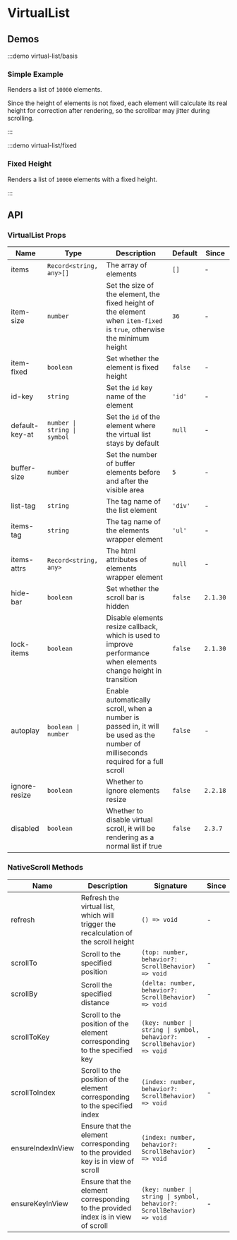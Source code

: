 # VirtualList

## Demos

:::demo virtual-list/basis

### Simple Example

Renders a list of `10000` elements.

Since the height of elements is not fixed, each element will calculate its real height for correction after rendering, so the scrollbar may jitter during scrolling.

:::

:::demo virtual-list/fixed

### Fixed Height

Renders a list of `10000` elements with a fixed height.

:::

## API

### VirtualList Props

| Name           | Type                         | Description                                                                                                                       | Default | Since    |
| -------------- | ---------------------------- | --------------------------------------------------------------------------------------------------------------------------------- | ------- | -------- |
| items          | `Record<string, any>[]`      | The array of elements                                                                                                             | `[]`    | -        |
| item-size      | `number`                     | Set the size of the element, the fixed height of the element when `item-fixed` is `true`, otherwise the minimum height            | `36`    | -        |
| item-fixed     | `boolean`                    | Set whether the element is fixed height                                                                                           | `false` | -        |
| id-key         | `string`                     | Set the `id` key name of the element                                                                                              | `'id'`  | -        |
| default-key-at | `number \| string \| symbol` | Set the `id` of the element where the virtual list stays by default                                                               | `null`  | -        |
| buffer-size    | `number`                     | Set the number of buffer elements before and after the visible area                                                               | `5`     | -        |
| list-tag       | `string`                     | The tag name of the list element                                                                                                  | `'div'` | -        |
| items-tag      | `string`                     | The tag name of the elements wrapper element                                                                                      | `'ul'`  | -        |
| items-attrs    | `Record<string, any>`        | The html attributes of elements wrapper element                                                                                   | `null`  | -        |
| hide-bar       | `boolean`                    | Set whether the scroll bar is hidden                                                                                              | `false` | `2.1.30` |
| lock-items     | `boolean`                    | Disable elements resize callback, which is used to improve performance when elements change height in transition                  | `false` | `2.1.30` |
| autoplay       | `boolean \| number`          | Enable automatically scroll, when a number is passed in, it will be used as the number of milliseconds required for a full scroll | `false` | -        |
| ignore-resize  | `boolean`                    | Whether to ignore elements resize                                                                                                 | `false` | `2.2.18` |
| disabled       | `boolean`                    | Whether to disable virtual scroll, ~~it~~ will be rendering as a normal list if true                                              | `false` | `2.3.7`  |

### NativeScroll Methods

| Name              | Description                                                                         | Signature                                                              | Since |
| ----------------- | ----------------------------------------------------------------------------------- | ---------------------------------------------------------------------- | ----- |
| refresh           | Refresh the virtual list, which will trigger the recalculation of the scroll height | `() => void`                                                           | -     |
| scrollTo          | Scroll to the specified position                                                    | `(top: number, behavior?: ScrollBehavior) => void`                     | -     |
| scrollBy          | Scroll the specified distance                                                       | `(delta: number, behavior?: ScrollBehavior) => void`                   | -     |
| scrollToKey       | Scroll to the position of the element corresponding to the specified key            | `(key: number \| string \| symbol, behavior?: ScrollBehavior) => void` | -     |
| scrollToIndex     | Scroll to the position of the element corresponding to the specified index          | `(index: number, behavior?: ScrollBehavior) => void`                   | -     |
| ensureIndexInView | Ensure that the element corresponding to the provided key is in view of scroll      | `(index: number, behavior?: ScrollBehavior) => void`                   | -     |
| ensureKeyInView   | Ensure that the element corresponding to the provided index is in view of scroll    | `(key: number \| string \| symbol, behavior?: ScrollBehavior) => void` | -     |
